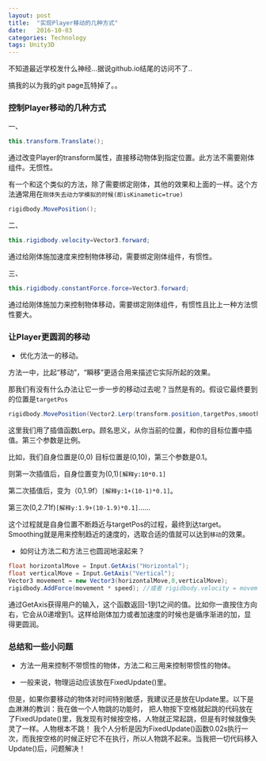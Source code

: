 ```yaml
---
layout: post
title:  "实现Player移动的几种方式"
date:   2016-10-03
categories: Technology
tags: Unity3D 
---
```


不知道最近学校发什么神经...据说github.io结尾的访问不了..

搞我的以为我的git page瓦特掉了。。

### 控制Player移动的几种方式

一、

```c#
this.transform.Translate();
```

通过改变Player的transform属性，直接移动物体到指定位置。此方法不需要刚体组件。无惯性。

有一个和这个类似的方法，除了需要绑定刚体，其他的效果和上面的一样。这个方法通常用在`刚体失去动力学模拟的时候(即isKinametic=true)`

```c#
rigidbody.MovePosition();
```

二、

```c#
this.rigidbody.velocity=Vector3.forward;
```

通过给刚体施加速度来控制物体移动，需要绑定刚体组件，有惯性。

三、

```c#
this.rigidbody.constantForce.force=Vector3.forward;
```

通过给刚体施加力来控制物体移动，需要绑定刚体组件，有惯性且比上一种方法惯性要大。

### 让Player更圆润的移动

*  优化方法一的移动。

方法一中，比起“移动”，“瞬移”更适合用来描述它实际所起的效果。

那我们有没有什么办法让它一步一步的移动过去呢？当然是有的。假设它最终要到的位置是`targetPos`

```c#
rigidbody.MovePosition(Vector2.Lerp(transform.position,targetPos,smoothing*Time.deltaTime));
```

这里我们用了插值函数Lerp。顾名思义，从你当前的位置，和你的目标位置中插值。第三个参数是比例。

比如，我们自身位置是(0,0) 目标位置是(0,10)，第三个参数是0.1。

则第一次插值后，自身位置变为(0,1)`[解释y:10*0.1]`

第二次插值后，变为（0,1.9f）`[解释y:1+(10-1)*0.1]`。

第三次(0,2.71f)`[解释y:1.9+(10-1.9)*0.1]`......

这个过程就是自身位置不断趋近与targetPos的过程，最终到达target。Smoothing就是用来控制趋近的速度的，选取合适的值就可以达到`移动`的效果。

*  如何让方法二和方法三也圆润地滚起来？

```c#
float horizontalMove = Input.GetAxis("Horizontal");
float verticalMove = Input.GetAxis("Vertical");
Vector3 movement = new Vector3(horizontalMove,0,verticalMove);
rigidbody.AddForce(movement * speed); //或者 rigidbody.velocity = movement * speed;
```

通过GetAxis获得用户的输入，这个函数返回-1到1之间的值。比如你一直按住方向右，它会从0递增到1。这样给刚体加力或者加速度的时候也是循序渐进的加，显得更圆润。

###  总结和一些小问题

*  方法一用来控制不带惯性的物体，方法二和三用来控制带惯性的物体。

*  一般来说，物理运动应该放在FixedUpdate()里。

但是，如果你要移动的物体对时间特别敏感，我建议还是放在Update里。以下是血淋淋的教训：我在做一个人物跳的功能时，
把人物按下空格就起跳的代码放在了FixedUpdate()里，我发现有时候按空格，人物就正常起跳，但是有时候就像失灵了一样。人物根本不跳！
我个人分析是因为FixedUpdate()函数0.02s执行一次，而我按空格的时候正好它不在执行，所以人物跳不起来。当我把一切代码移入Update()后，问题解决！


